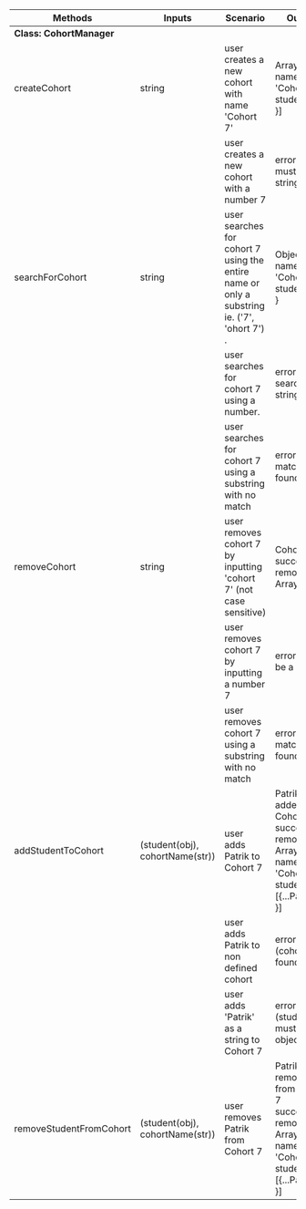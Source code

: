 | Methods                  | Inputs                          | Scenario                                                                                    | Output                                                                                                      |
|--------------------------|---------------------------------|---------------------------------------------------------------------------------------------|-------------------------------------------------------------------------------------------------------------|
| **Class: CohortManager** |                                 |                                                                                             |                                                                                                             |
| createCohort             | string                          | user creates a new cohort with name 'Cohort 7'                                              | Array: [{ name: 'Cohort 7', students: [] }]                                                                 |
|                          |                                 | user creates a new cohort with a number 7                                                   | error (name must be a string)                                                                               |
| searchForCohort          | string                          | user searches for cohort 7 using the entire name or only a substring ie. ('7', 'ohort 7') . | Object: { name: 'Cohort 7', students: [] }                                                                  |
|                          |                                 | user searches for cohort 7 using a number.                                                  | error (must search for a string)                                                                            |
|                          |                                 | user searches for cohort 7 using a substring with no match                                  | error (no match found)                                                                                      |
| removeCohort             | string                          | user removes cohort 7 by inputting 'cohort 7' (not case sensitive)                          | Cohort 7 successfully removed' + Array []                                                                   |
|                          |                                 | user removes cohort 7 by inputting a number 7                                               | error (must be a string)                                                                                    |
|                          |                                 | user removes cohort 7 using a substring with no match                                       | error (no match found)                                                                                      |
| addStudentToCohort       | (student(obj), cohortName(str)) | user adds Patrik to Cohort 7                                                                | Patrik added to Cohort 7 successfully removed' + Array: [{ name: 'Cohort 7', students: [{...Patrik}] }]     |
|                          |                                 | user adds Patrik to non defined cohort                                                      | error (cohort not found)                                                                                    |
|                          |                                 | user adds 'Patrik' as a string to Cohort 7                                                  | error (student must be a object)                                                                            |
| removeStudentFromCohort  | (student(obj), cohortName(str)) | user removes Patrik from Cohort 7                                                           | Patrik removed from Cohort 7 successfully removed' + Array: [{ name: 'Cohort 7', students: [{...Patrik}] }] |